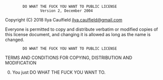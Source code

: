             DO WHAT THE FUCK YOU WANT TO PUBLIC LICENSE
                    Version 2, December 2004

 Copyright (C) 2018 Ilya Caulfield <ilya.caulfield@gmail.com>

 Everyone is permitted to copy and distribute verbatim or modified
 copies of this license document, and changing it is allowed as long
 as the name is changed.

            DO WHAT THE FUCK YOU WANT TO PUBLIC LICENSE
   TERMS AND CONDITIONS FOR COPYING, DISTRIBUTION AND MODIFICATION

  0. You just DO WHAT THE FUCK YOU WANT TO.
